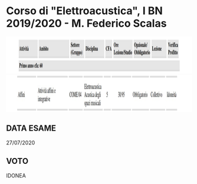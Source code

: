 Corso di "Elettroacustica", I BN 2019/2020 - M. Federico Scalas
========

<img src="https://github.com/SMERM/BN-Velitchkova/blob/master/Programma%20di%20studi/intestazione.jpeg" height="100">

<img src="https://github.com/SMERM/BN-Velitchkova/blob/master/Programma%20di%20studi/elettroacustica_IBN.jpeg" height="100">

DATA ESAME
-----
27/07/2020 

VOTO
-----
IDONEA
